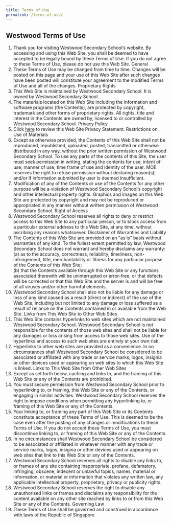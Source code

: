 ```yaml
---
title: Terms of Use
permalink: /terms-of-use/
---
```

## Westwood Terms of Use
1. Thank you for visiting Westwood Secondary School’s website. By accessing and using this Web Site, you shall be deemed to have accepted to be legally bound by these Terms of Use. If you do not agree to these Terms of Use, please do not use this Web Site.  General 
2. These Terms of Use may be changed from time to time. Changes will be posted on this page and your use of this Web Site after such changes have been posted will constitute your agreement to the modified Terms of Use and all of the changes.  Proprietary Rights  
3. This Web Site is maintained by Westwood Secondary School. It is owned by Westwood Secondary School. 
4. The materials located on this Web Site including the information and software programs (the Contents), are protected by copyright, trademark and other forms of proprietary rights. All rights, title and interest in the Contents are owned by, licensed to or controlled by Westwood Secondary School.  Privacy Policy  
5. Click <a href="https://www.westwoodsec.moe.edu.sg/privacystatement/">here</a> to review this Web Site Privacy Statement.  Restrictions on Use of Materials  
6. Except as otherwise provided, the Contents of this Web Site shall not be reproduced, republished, uploaded, posted, transmitted or otherwise distributed in any way, without the prior written permission of Westwood Secondary School.  To use any parts of the contents of this Site, the user must seek permission in writing, stating the contents for use; intent of use; manner of use; time frame of use and identity of the user. MOE reserves the right to refuse permission without declaring reason(s); and/or if information submitted by user is deemed insufficient.  
7. Modification of any of the Contents or use of the Contents for any other purpose will be a violation of Westwood Secondary School’s copyright and other intellectual property rights. Graphics and images on this Web Site are protected by copyright and may not be reproduced or appropriated in any manner without written permission of Westwood Secondary School. Right of Access  
8. Westwood Secondary School reserves all rights to deny or restrict access to this Web Site to any particular person, or to block access from a particular external address to this Web Site, at any time, without ascribing any reasons whatsoever.  Disclaimer of Warranties and Liability  
9. The Contents of this Web Site are provided on an "as is" basis without warranties of any kind. To the fullest extent permitted by law, Westwood Secondary School does not warrant and hereby disclaims any warranty:  
(a) as to the accuracy, correctness, reliability, timeliness, non-infringement, title, merchantability or fitness for any particular purpose of the Contents of this Web Site;  
(b) that the Contents available through this Web Site or any functions associated therewith will be uninterrupted or error-free, or that defects will be corrected or that this Web Site and the server is and will be free of all viruses and/or other harmful elements.  
10. Westwood Secondary School shall also not be liable for any damage or loss of any kind caused as a result (direct or indirect) of the use of the Web Site, including but not limited to any damage or loss suffered as a result of reliance on the Contents contained in or available from the Web Site.  Links from This Web Site to Other Web Sites  
11. This Web Site contains hyperlinks to web sites which are not maintained Westwood Secondary School. Westwood Secondary School is not responsible for the contents of those web sites and shall not be liable for any damages or loss arising from access to those web sites. Use of the hyperlinks and access to such web sites are entirely at your own risk.  
12. Hyperlinks to other web sites are provided as a convenience. In no circumstances shall Westwood Secondary School be considered to be associated or affiliated with any trade or service marks, logos, insignia or other devices used or appearing on web sites to which this Web Site is linked.  Links to This Web Site from Other Web Sites  
13. Except as set forth below, caching and links to, and the framing of this Web Site or any of the Contents are prohibited. 
14. You must secure permission from Westwood Secondary School prior to hyperlinking to, or framing, this Web Site or any of the Contents, or engaging in similar activities. Westwood Secondary School reserves the right to impose conditions when permitting any hyperlinking to, or framing of this Web Site or any of the Contents.  
15.  Your linking to, or framing any part of this Web Site or its Contents constitute acceptance of these Terms of Use. This is deemed to be the case even after the posting of any changes or modifications to these Terms of Use. If you do not accept these Terms of Use, you must discontinue linking to, or framing of this Web Site or any of the Contents. 
16. In no circumstances shall Westwood Secondary School be considered to be associated or affiliated in whatever manner with any trade or service marks, logos, insignia or other devices used or appearing on web sites that link to this Web Site or any of the Contents. 
17.  Westwood Secondary School reserves all rights to disable any links to, or frames of any site containing inappropriate, profane, defamatory, infringing, obscene, indecent or unlawful topics, names, material or information, or material or information that violates any written law, any applicable intellectual property, proprietary, privacy or publicity rights.  
18. Westwood Secondary School reserves the right to disable any unauthorised links or frames and disclaims any responsibility for the content available on any other site reached by links to or from this Web Site or any of the Contents.  Governing Law 
19. These Terms of Use shall be governed and construed in accordance with laws of the Republic of Singapore